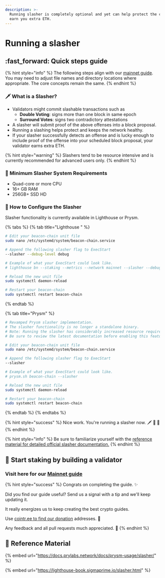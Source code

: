```yaml
---
description: >-
  Running slasher is completely optional and yet can help protect the chain and
  earn you extra ETH.
---
```


# Running a slasher

## :fast\_forward: Quick steps guide

{% hint style="info" %}
The following steps align with our [mainnet guide](../../../ethereum-staking-guide/setting-up-a-validator-on-eth2-mainnet/part-iii-tips-1/). You may need to adjust file names and directory locations where appropriate. The core concepts remain the same.
{% endhint %}

### :dagger: What is a Slasher?

* Validators might commit slashable transactions such as
  * **Double Voting**: signs more than one block in same epoch
  * **Surround Votes**: signs two contradictory attestations
* A slasher will submit proof of the above offenses into a block proposal.
* Running a slashing helps protect and keeps the network healthy.
* If your slasher successfully detects an offense and is lucky enough to include proof of the offense into your scheduled block proposal, your validator earns extra ETH.

{% hint style="warning" %}
Slashers tend to be resource intensive and is currently recommended for advanced users only.
{% endhint %}

### :robot: Minimum Slasher System Requirements

* Quad-core or more CPU
* 16+ GB RAM
* 256GB+ SSD HD

### :construction: How to Configure the Slasher

Slasher functionality is currently available in Lighthouse or Prysm.

{% tabs %}
{% tab title="Lighthouse " %}
```bash
# Edit your beacon-chain unit file
sudo nano /etc/systemd/system/beacon-chain.service

# Append the following slasher flag to ExecStart
--slasher --debug-level debug

# Example of what your ExecStart could look like.
# lighthouse bn --staking --metrics --network mainnet --slasher --debug-level debug

# Reload the new unit file
sudo systemctl daemon-reload

# Restart your beacon-chain
sudo systemctl restart beacon-chain
```
{% endtab %}

{% tab title="Prysm" %}
```bash
# Revamped Prysm slasher implementation. 
# The slasher functionality is no longer a standalone binary. 
# Note: Running the slasher has considerably increased resource requirements. 
# Be sure to review the latest documentation before enabling this feature. 

# Edit your beacon-chain unit file
sudo nano /etc/systemd/system/beacon-chain.service

# Append the following slasher flag to ExecStart
--slasher

# Example of what your ExecStart could look like.
# prysm.sh beacon-chain --slasher

# Reload the new unit file
sudo systemctl daemon-reload

# Restart your beacon-chain
sudo systemctl restart beacon-chain
```
{% endtab %}
{% endtabs %}

{% hint style="success" %}
Nice work. You're running a slasher now. :dagger: :robot: :knife:
{% endhint %}

{% hint style="info" %}
Be sure to familiarize yourself with the [reference material for detailed official slasher documentation.](../../../../nodes/ethereum-node/setting-up-a-validator-on-eth2-mainnet/part-iii-tips/run-a-slasher.md#reference-material)
{% endhint %}

## :robot: Start staking by building a validator <a href="#start-staking-by-building-a-validator" id="start-staking-by-building-a-validator"></a>

### Visit here for our [Mainnet guide](https://www.coincashew.com/coins/overview-eth/guide-or-how-to-setup-a-validator-on-eth2-mainnet)

{% hint style="success" %}
Congrats on completing the guide. ✨

Did you find our guide useful? Send us a signal with a tip and we'll keep updating it.

It really energizes us to keep creating the best crypto guides.

Use [cointr.ee to find our donation](https://cointr.ee/coincashew) addresses. 🙏

Any feedback and all pull requests much appreciated. 🌛
{% endhint %}

## :jigsaw: Reference Material

{% embed url="https://docs.prylabs.network/docs/prysm-usage/slasher/" %}

{% embed url="https://lighthouse-book.sigmaprime.io/slasher.html" %}

